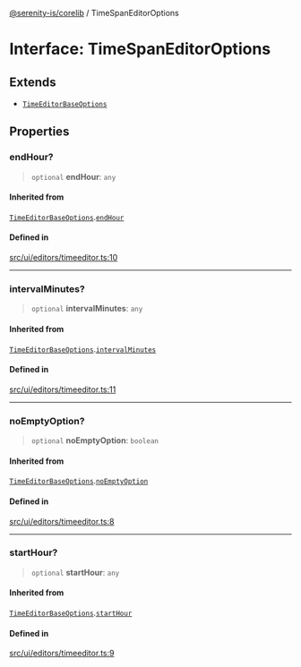 [@serenity-is/corelib](../README.md) / TimeSpanEditorOptions

# Interface: TimeSpanEditorOptions

## Extends

- [`TimeEditorBaseOptions`](TimeEditorBaseOptions.md)

## Properties

### endHour?

> `optional` **endHour**: `any`

#### Inherited from

[`TimeEditorBaseOptions`](TimeEditorBaseOptions.md).[`endHour`](TimeEditorBaseOptions.md#endhour)

#### Defined in

[src/ui/editors/timeeditor.ts:10](https://github.com/serenity-is/serenity/blob/master/packages/corelib/src/ui/editors/timeeditor.ts#L10)

***

### intervalMinutes?

> `optional` **intervalMinutes**: `any`

#### Inherited from

[`TimeEditorBaseOptions`](TimeEditorBaseOptions.md).[`intervalMinutes`](TimeEditorBaseOptions.md#intervalminutes)

#### Defined in

[src/ui/editors/timeeditor.ts:11](https://github.com/serenity-is/serenity/blob/master/packages/corelib/src/ui/editors/timeeditor.ts#L11)

***

### noEmptyOption?

> `optional` **noEmptyOption**: `boolean`

#### Inherited from

[`TimeEditorBaseOptions`](TimeEditorBaseOptions.md).[`noEmptyOption`](TimeEditorBaseOptions.md#noemptyoption)

#### Defined in

[src/ui/editors/timeeditor.ts:8](https://github.com/serenity-is/serenity/blob/master/packages/corelib/src/ui/editors/timeeditor.ts#L8)

***

### startHour?

> `optional` **startHour**: `any`

#### Inherited from

[`TimeEditorBaseOptions`](TimeEditorBaseOptions.md).[`startHour`](TimeEditorBaseOptions.md#starthour)

#### Defined in

[src/ui/editors/timeeditor.ts:9](https://github.com/serenity-is/serenity/blob/master/packages/corelib/src/ui/editors/timeeditor.ts#L9)
